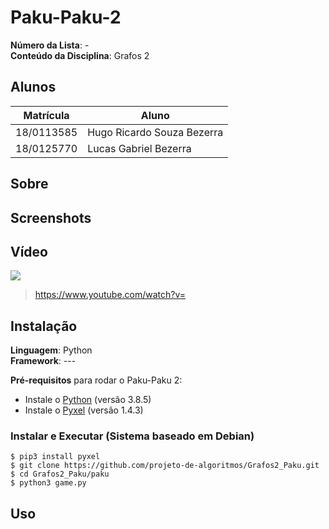 # Paku-Paku-2

**Número da Lista**: -<br>
**Conteúdo da Disciplina**: Grafos 2<br>

## Alunos
|Matrícula | Aluno |
| -- | -- |
| 18/0113585 | Hugo Ricardo Souza Bezerra |
| 18/0125770 | Lucas Gabriel Bezerra      |

## Sobre 
<!-- O Paku-Paku é um jogo inspirado no Pac-Man. O objetivo do jogo é que o Paku consiga comer o maior número de bolhinhas possíveis sem ser capturado pelos fantasmas. Ao comer as bolhinhas especiais(maiores) o Paku consegue poderes, por 15 segundos, e fica forte o suficiente para comer os fantasmas, sabendo disso os fantasmas começam a fugir do Paku.-->

## Screenshots

## Vídeo

[![](https://www.youtube.com/watch?v=)](https://www.youtube.com/watch?v=)

> https://www.youtube.com/watch?v=

## Instalação 
**Linguagem**: Python<br>
**Framework**: --- <br>

**Pré-requisitos** para rodar o Paku-Paku 2:
* Instale o [Python](https://www.python.org/downloads/) (versão 3.8.5)
* Instale o [Pyxel](https://github.com/kitao/pyxel/blob/master/README.pt.md) (versão 1.4.3)

### Instalar e Executar (Sistema baseado em Debian)

    $ pip3 install pyxel 
    $ git clone https://github.com/projeto-de-algoritmos/Grafos2_Paku.git
    $ cd Grafos2_Paku/paku
    $ python3 game.py

## Uso 
